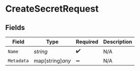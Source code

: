 # CreateSecretRequest


## Fields

| Field              | Type               | Required           | Description        |
| ------------------ | ------------------ | ------------------ | ------------------ |
| `Name`             | *string*           | :heavy_check_mark: | N/A                |
| `Metadata`         | map[string]*any*   | :heavy_minus_sign: | N/A                |